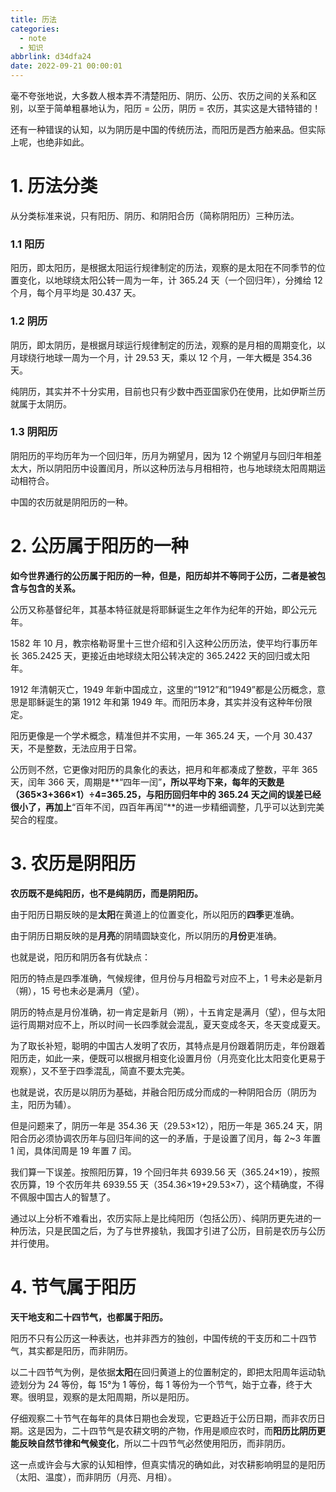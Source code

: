 ```yaml
---
title: 历法
categories:
  - note
  - 知识
abbrlink: d34dfa24
date: 2022-09-21 00:00:01
---
```


毫不夸张地说，大多数人根本弄不清楚阳历、阴历、公历、农历之间的关系和区别，以至于简单粗暴地认为，阳历 = 公历，阴历 = 农历，其实这是大错特错的！

还有一种错误的认知，以为阴历是中国的传统历法，而阳历是西方舶来品。但实际上呢，也绝非如此。

# 1. 历法分类

从分类标准来说，只有阳历、阴历、和阴阳合历（简称阴阳历）三种历法。

### 1.1 阳历

阳历，即太阳历，是根据太阳运行规律制定的历法，观察的是太阳在不同季节的位置变化，以地球绕太阳公转一周为一年，计 365.24 天（一个回归年），分摊给 12 个月，每个月平均是 30.437 天。

### 1.2 阴历

阴历，即太阴历，是根据月球运行规律制定的历法，观察的是月相的周期变化，以月球绕行地球一周为一个月，计 29.53 天，乘以 12 个月，一年大概是 354.36 天。

纯阴历，其实并不十分实用，目前也只有少数中西亚国家仍在使用，比如伊斯兰历就属于太阴历。

### 1.3 阴阳历

阴阳历的平均历年为一个回归年，历月为朔望月，因为 12 个朔望月与回归年相差太大，所以阴阳历中设置闰月，所以这种历法与月相相符，也与地球绕太阳周期运动相符合。

中国的农历就是阴阳历的一种。



# 2. 公历属于阳历的一种

**如今世界通行的公历属于阳历的一种，但是，阳历却并不等同于公历，二者是被包含与包含的关系。**

公历又称基督纪年，其基本特征就是将耶稣诞生之年作为纪年的开始，即公元元年。

1582 年 10 月，教宗格勒哥里十三世介绍和引入这种公历历法，使平均行事历年长 365.2425 天，更接近由地球绕太阳公转决定的 365.2422 天的回归或太阳年。



1912 年清朝灭亡，1949 年新中国成立，这里的“1912”和“1949”都是公历概念，意思是耶稣诞生的第 1912 年和第 1949 年。而阳历本身，其实并没有这种年份限定。

阳历更像是一个学术概念，精准但并不实用，一年 365.24 天，一个月 30.437 天，不是整数，无法应用于日常。

公历则不然，它更像对阳历的具象化的表达，把月和年都凑成了整数，平年 365 天，闰年 366 天，周期是**“四年一闰”**，所以平均下来，每年的天数是（365×3+366×1）÷4=365.25，与阳历回归年中的 365.24 天之间的误差已经很小了，再加上**“百年不闰，四百年再闰”**的进一步精细调整，几乎可以达到完美契合的程度。



# 3. 农历是阴阳历

**农历既不是纯阳历，也不是纯阴历，而是阴阳历。**

由于阳历日期反映的是**太阳**在黄道上的位置变化，所以阳历的**四季**更准确。

由于阴历日期反映的是**月亮**的阴晴圆缺变化，所以阴历的**月份**更准确。

也就是说，阳历和阴历各有优缺点：

阳历的特点是四季准确，气候规律，但月份与月相盈亏对应不上，1 号未必是新月（朔），15 号也未必是满月（望）。

阴历的特点是月份准确，初一肯定是新月（朔），十五肯定是满月（望），但与太阳运行周期对应不上，所以时间一长四季就会混乱，夏天变成冬天，冬天变成夏天。

为了取长补短，聪明的中国古人发明了农历，其特点是月份跟着阴历走，年份跟着阳历走，如此一来，便既可以根据月相变化设置月份（月亮变化比太阳变化更易于观察），又不至于四季混乱，简直不要太完美。

也就是说，农历是以阴历为基础，并融合阳历成分而成的一种阴阳合历（阴历为主，阳历为辅）。

但是问题来了，阴历一年是 354.36 天（29.53×12），阳历一年是 365.24 天，阴阳合历必须协调农历年与回归年间的这一的矛盾，于是设置了闰月，每 2~3 年置 1 闰，具体闰周是 19 年置 7 闰。

我们算一下误差。按照阳历算，19 个回归年共 6939.56 天（365.24×19），按照农历算，19 个农历年共 6939.55 天（354.36×19+29.53×7），这个精确度，不得不佩服中国古人的智慧了。

通过以上分析不难看出，农历实际上是比纯阳历（包括公历）、纯阴历更先进的一种历法，只是民国之后，为了与世界接轨，我国才引进了公历，目前是农历与公历并行使用。



# 4. 节气属于阳历

**天干地支和二十四节气，也都属于阳历。**

阳历不只有公历这一种表达，也并非西方的独创，中国传统的干支历和二十四节气，其实都是阳历，而非阴历。



以二十四节气为例，是依据**太阳**在回归黄道上的位置制定的，即把太阳周年运动轨迹划分为 24 等份，每 15°为 1 等份，每 1 等份为一个节气，始于立春，终于大寒。很明显，观察的是太阳周期，所以是阳历。



仔细观察二十节气在每年的具体日期也会发现，它更趋近于公历日期，而非农历日期。这是因为，二十四节气是农耕文明的产物，作用是顺应农时，而**阳历比阴历更能反映自然节律和气候变化**，所以二十四节气必然使用阳历，而非阴历。



这一点或许会与大家的认知相悖，但真实情况的确如此，对农耕影响明显的是阳历（太阳、温度），而非阴历（月亮、月相）。